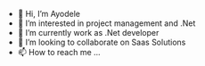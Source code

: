 - 👋 Hi, I’m Ayodele
- 👀 I’m interested in project management and .Net 
- 🌱 I’m currently work as .Net developer 
- 💞️ I’m looking to collaborate on Saas Solutions
- 📫 How to reach me ...

<!---
DELE-BOY/DELE-BOY is a ✨ special ✨ repository because its `README.md` (this file) appears on your GitHub profile.
You can click the Preview link to take a look at your changes.
--->
